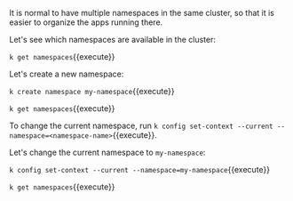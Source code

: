 It is normal to have multiple namespaces in the same cluster, so that it is easier to organize the apps running there.

Let's see which namespaces are available in the cluster:

```k get namespaces```{{execute}}

Let's create a new namespace:

```k create namespace my-namespace```{{execute}}

```k get namespaces```{{execute}}

To change the current namespace, run `k config set-context --current --namespace=<namespace-name>`{{execute}}.

Let's change the current namespace to `my-namespace`:

```k config set-context --current --namespace=my-namespace```{{execute}}

```k get namespaces```{{execute}}

